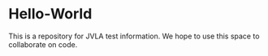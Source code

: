 # Hello-World
This is a repository for JVLA test information. We hope to use this space to collaborate on code.
